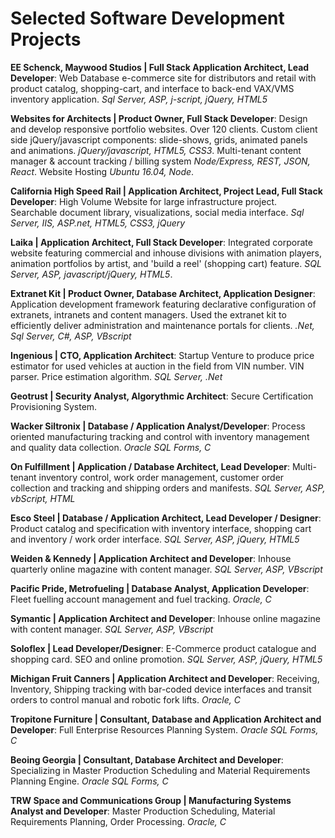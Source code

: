 # Selected Software Development Projects

**EE Schenck, Maywood Studios | Full Stack Application Architect, Lead Developer**: Web Database e-commerce site for distributors and retail with product catalog, shopping-cart, and interface to back-end VAX/VMS inventory application. *Sql Server, ASP, j-script, jQuery, HTML5*

**Websites for Architects | Product Owner, Full Stack Developer**: Design and develop responsive portfolio websites.  Over 120 clients.  Custom client side jQuery/javascript components: slide-shows, grids, animated panels and animations.  *jQuery/javascript, HTML5, CSS3*.  Multi-tenant content manager & account tracking / billing system *Node/Express, REST, JSON, React*.  Website Hosting *Ubuntu 16.04, Node*.

**California High Speed Rail | Application Architect, Project Lead, Full Stack Developer**: High Volume Website for large infrastructure project.  Searchable document library, visualizations, social media interface. *Sql Server, IIS, ASP.net, HTML5, CSS3, jQuery*

**Laika | Application Architect, Full Stack Developer**: Integrated corporate website featuring commercial and inhouse divisions with animation players, animation portfolios by artist, and 'build a reel' (shopping cart) feature.  *SQL Server, ASP, javascript/jQuery, HTML5*.

**Extranet Kit | Product Owner, Database Architect, Application Designer**: Application development framework featuring declarative configuration of extranets, intranets and content managers.  Used the extranet kit to efficiently deliver administration and maintenance portals for clients. *.Net, Sql Server, C#, ASP, VBscript*

**Ingenious | CTO, Application Architect**: Startup Venture to produce price estimator for used vehicles at auction in the field from VIN number.  VIN parser.  Price estimation algorithm.  *SQL Server, .Net*

**Geotrust | Security Analyst, Algorythmic Architect**: Secure Certification Provisioning System.

**Wacker Siltronix | Database / Application Analyst/Developer**: Process oriented manufacturing tracking and control with inventory management and quality data collection.  *Oracle SQL Forms, C*

**On Fulfillment | Application / Database Architect, Lead Developer**: Multi-tenant inventory control, work order management, customer order collection and tracking and shipping orders and manifests.  *SQL Server, ASP, vbScript, HTML*

**Esco Steel | Database / Application Architect, Lead Developer / Designer**: Product catalog and specification with inventory interface, shopping cart and inventory / work order interface. *SQL Server, ASP, jQuery, HTML5*

**Weiden & Kennedy | Application Architect and Developer**: Inhouse quarterly online magazine with content manager. *SQL Server, ASP, VBscript*

**Pacific Pride, Metrofueling | Database Analyst, Application Developer**: Fleet fuelling account management and fuel tracking.  *Oracle, C*

**Symantic | Application Architect and Developer**: Inhouse online magazine with content manager. *SQL Server, ASP, VBscript*

**Soloflex | Lead Developer/Designer**: E-Commerce product catalogue and shopping card.  SEO and online promotion. *SQL Server, ASP, jQuery, HTML5*

**Michigan Fruit Canners | Application Architect and Developer**: Receiving, Inventory, Shipping tracking with bar-coded device interfaces and transit orders to control manual and robotic fork lifts. *Oracle, C*

**Tropitone Furniture | Consultant, Database and Application Architect and Developer**: Full Enterprise Resources Planning System. *Oracle SQL Forms, C*

**Beoing Georgia | Consultant, Database Architect and Developer**: Specializing in Master Production Scheduling and Material Requirements Planning Engine. *Oracle SQL Forms, C*

**TRW Space and Communications Group | Manufacturing Systems Analyst and Developer**: Master Production Scheduling, Material Requirements Planning, Order Processing. *Oracle, C*

[//]: # (1800 Reconex)
[//]: # (Pacificorp)
[//]: # (Scrubmed)
[//]: # (Zilog)
[//]: # (Insight World Wide)
[//]: # (Sublimity Insurance)
[//]: # (Montgomery & Graham)
[//]: # (Wherenext)
[//]: # (Michigan Fruit Canners)
[//]: # (Pathfinder Logistics)
[//]: # (Litton Laser)